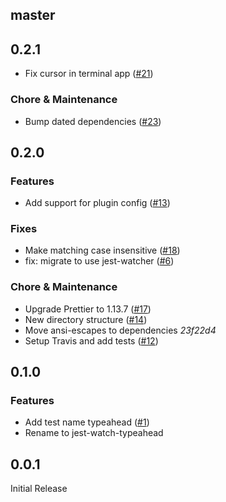 ## master

## 0.2.1

- Fix cursor in terminal app ([#21](https://github.com/jest-community/jest-watch-typeahead/pull/21))

### Chore & Maintenance

- Bump dated dependencies ([#23](https://github.com/jest-community/jest-watch-typeahead/pull/23))

## 0.2.0

### Features

- Add support for plugin config ([#13](https://github.com/jest-community/jest-watch-typeahead/pull/13))

### Fixes

- Make matching case insensitive ([#18](https://github.com/jest-community/jest-watch-typeahead/pull/18))
- fix: migrate to use jest-watcher ([#6](https://github.com/jest-community/jest-watch-typeahead/pull/6))

### Chore & Maintenance

- Upgrade Prettier to 1.13.7 ([#17](https://github.com/jest-community/jest-watch-typeahead/pull/17))
- New directory structure ([#14](https://github.com/jest-community/jest-watch-typeahead/pull/14))
- Move ansi-escapes to dependencies _23f22d4_
- Setup Travis and add tests ([#12](https://github.com/jest-community/jest-watch-typeahead/pull/12))

## 0.1.0

### Features

- Add test name typeahead ([#1](https://github.com/jest-community/jest-watch-typeahead/pull/1))
- Rename to jest-watch-typeahead

## 0.0.1

Initial Release
